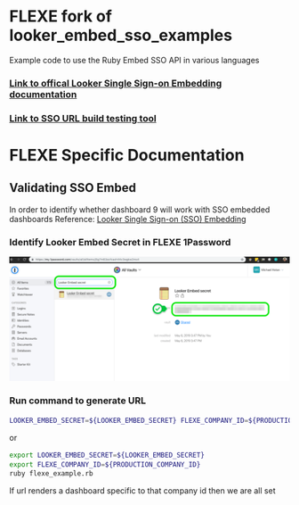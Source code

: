 FLEXE fork of looker_embed_sso_examples
===================
Example code to use the Ruby Embed SSO API in various languages

 ### [Link to offical Looker Single Sign-on Embedding documentation](https://docs.looker.com/reference/embedding/sso-embed)
 
 ### [Link to SSO URL build testing tool](https://fabio-looker.github.io/looker_sso_tool)
 
 FLEXE Specific Documentation
 =======================================
 
 ## Validating SSO Embed
 
 In order to identify whether dashboard 9 will work with SSO embedded dashboards
 Reference: [Looker Single Sign-on (SSO) Embedding](https://docs.looker.com/reference/embedding/sso-embed)
 
 ### Identify Looker Embed Secret in FLEXE 1Password
 
 ![1Password Looker Embed Secret](files/1password_looker_embed.png)
 
 ### Run command to generate URL
 
 ```bash
 LOOKER_EMBED_SECRET=${LOOKER_EMBED_SECRET} FLEXE_COMPANY_ID=${PRODUCTION_COMPANY_ID} ruby flexe_example.rb
 ```  
 
 or 
 
 ```bash
 export LOOKER_EMBED_SECRET=${LOOKER_EMBED_SECRET}
 export FLEXE_COMPANY_ID=${PRODUCTION_COMPANY_ID}
 ruby flexe_example.rb
 ```
 
 If url renders a dashboard specific to that company id then we are all set

